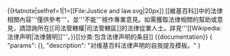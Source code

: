 {{Hatnote|selfref=1|1=[[File:Justice and law.svg|20px]] [[維基百科]]中的法律相關內容'''僅供參考'''，並'''不能'''視作專業意見。如需獲取法律相關的幫助或意見，請諮詢所在[[司法管轄權|司法管轄區]]的法律從業人士。詳見'''[[Wikipedia:法律声明|法律聲明]]'''。}}<includeonly>[[分类:包含法律声明的条目]]</includeonly><noinclude>
{{documentation}}
<templatedata>
{
	"params": {},
	"description": "对维基百科法律声明的自我提及模板。"
}
</templatedata></noinclude>